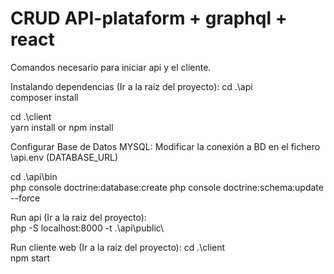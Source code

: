 # CRUD  API-plataform + graphql + react 
Comandos necesario para iniciar api y el cliente.

Instalando dependencias (Ir a la raiz del proyecto):
 cd .\api\
 composer install

 cd .\client\
 yarn install    or    npm install


Configurar Base de Datos MYSQL:
 Modificar la conexión a BD en el fichero \api\.env   (DATABASE_URL) 
 
 cd .\api\bin\
 php console doctrine:database:create
 php console doctrine:schema:update --force


Run api (Ir a la raíz del proyecto):  
 php -S localhost:8000 -t .\api\public\


Run cliente web (Ir a la raíz del proyecto): 
 cd .\client\
 npm start
